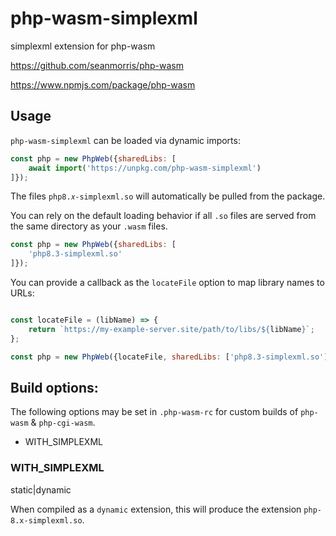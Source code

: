 # php-wasm-simplexml

simplexml extension for php-wasm

https://github.com/seanmorris/php-wasm

https://www.npmjs.com/package/php-wasm

## Usage

`php-wasm-simplexml` can be loaded via dynamic imports:

```javascript
const php = new PhpWeb({sharedLibs: [
	await import('https://unpkg.com/php-wasm-simplexml')
]});
```

The files `php8.𝑥-simplexml.so` will automatically be pulled from the package.

You can rely on the default loading behavior if all `.so` files are served from the same directory as your `.wasm` files.

```javascript
const php = new PhpWeb({sharedLibs: [
	'php8.3-simplexml.so'
]});
```

You can provide a callback as the `locateFile` option to map library names to URLs:

```javascript

const locateFile = (libName) => {
	return `https://my-example-server.site/path/to/libs/${libName}`;
};

const php = new PhpWeb({locateFile, sharedLibs: ['php8.3-simplexml.so']});
```

## Build options:

The following options may be set in `.php-wasm-rc` for custom builds of `php-wasm` & `php-cgi-wasm`.

* WITH_SIMPLEXML

### WITH_SIMPLEXML

static|dynamic

When compiled as a `dynamic` extension, this will produce the extension `php-8.x-simplexml.so`.
